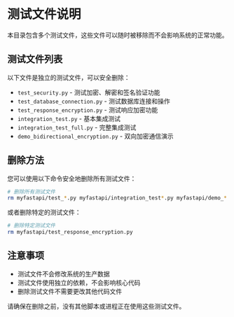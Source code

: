 # 测试文件说明

本目录包含多个测试文件，这些文件可以随时被移除而不会影响系统的正常功能。

## 测试文件列表

以下文件是独立的测试文件，可以安全删除：

- `test_security.py` - 测试加密、解密和签名验证功能
- `test_database_connection.py` - 测试数据库连接和操作
- `test_response_encryption.py` - 测试响应加密功能
- `integration_test.py` - 基本集成测试
- `integration_test_full.py` - 完整集成测试
- `demo_bidirectional_encryption.py` - 双向加密通信演示

## 删除方法

您可以使用以下命令安全地删除所有测试文件：

```bash
# 删除所有测试文件
rm myfastapi/test_*.py myfastapi/integration_test*.py myfastapi/demo_*.py
```

或者删除特定的测试文件：

```bash
# 删除特定测试文件
rm myfastapi/test_response_encryption.py
```

## 注意事项

- 测试文件不会修改系统的生产数据
- 测试文件使用独立的依赖，不会影响核心代码
- 删除测试文件不需要更改其他代码文件

请确保在删除之前，没有其他脚本或进程正在使用这些测试文件。
